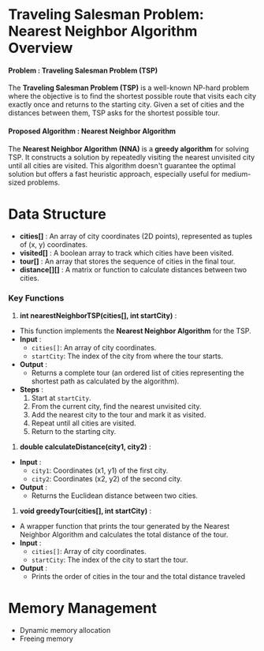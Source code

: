 # Traveling Salesman Problem: Nearest Neighbor Algorithm Overview


#### **Problem** : Traveling Salesman Problem (TSP)

The **Traveling Salesman Problem (TSP)** is a well-known NP-hard problem where the objective is to find the shortest possible route that visits each city exactly once and returns to the starting city. Given a set of cities and the distances between them, TSP asks for the shortest possible tour.

#### **Proposed Algorithm** : Nearest Neighbor Algorithm

The **Nearest Neighbor Algorithm (NNA)** is a **greedy algorithm** for solving TSP. It constructs a solution by repeatedly visiting the nearest unvisited city until all cities are visited. This algorithm doesn't guarantee the optimal solution but offers a fast heuristic approach, especially useful for medium-sized problems.

# Data Structure

* **cities[]** : An array of city coordinates (2D points), represented as tuples of (x, y) coordinates.
* **visited[]** : A boolean array to track which cities have been visited.
* **tour[]** : An array that stores the sequence of cities in the final tour.
* **distance[][]** : A matrix or function to calculate distances between two cities.

### **Key Functions**

1. **int nearestNeighborTSP(cities[], int startCity)** :

* This function implements the **Nearest Neighbor Algorithm** for the TSP.
* **Input** :
  * `cities[]`: An array of city coordinates.
  * `startCity`: The index of the city from where the tour starts.
* **Output** :
  * Returns a complete tour (an ordered list of cities representing the shortest path as calculated by the algorithm).
* **Steps** :
  1. Start at `startCity`.
  1. From the current city, find the nearest unvisited city.
  1. Add the nearest city to the tour and mark it as visited.
  1. Repeat until all cities are visited.
  1. Return to the starting city.

1. **double calculateDistance(city1, city2)** :

* **Input** :
  * `city1`: Coordinates (x1, y1) of the first city.
  * `city2`: Coordinates (x2, y2) of the second city.
* **Output** :
  * Returns the Euclidean distance between two cities.

1. **void greedyTour(cities[], int startCity)** :

* A wrapper function that prints the tour generated by the Nearest Neighbor Algorithm and calculates the total distance of the tour.
* **Input** :
  * `cities[]`: Array of city coordinates.
  * `startCity`: The index of the city to start the tour.
* **Output** :
  * Prints the order of cities in the tour and the total distance traveled

# Memory Management

- Dynamic memory allocation
- Freeing memory
